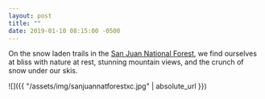 ```yaml
---
layout: post
title: ""
date: 2019-01-10 08:15:00 -0500
---
```

On the snow laden trails in the [San Juan National Forest][san-juan], we find ourselves at bliss with nature at rest, stunning mountain views, and the crunch of snow under our skis.

![]({{ "/assets/img/sanjuannatforestxc.jpg" | absolute_url }})

[san-juan]: https://en.m.wikipedia.org/wiki/San_Juan_National_Forest